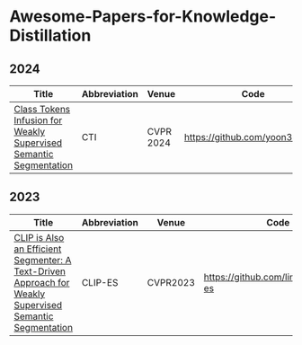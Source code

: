 # Awesome-Papers-for-Knowledge-Distillation

## 2024
| Title | Abbreviation | Venue | Code |
|-----|-----|-----|-----|
| [Class Tokens Infusion for Weakly Supervised Semantic Segmentation](https://openaccess.thecvf.com//content/CVPR2024/papers/Yoon_Class_Tokens_Infusion_for_Weakly_Supervised_Semantic_Segmentation_CVPR_2024_paper.pdf) | CTI | CVPR 2024 | https://github.com/yoon307/CTI |


## 2023
| Title | Abbreviation | Venue | Code |
|-----|-----|-----|-----|
| [CLIP is Also an Efficient Segmenter: A Text-Driven Approach for Weakly Supervised Semantic Segmentation](https://openaccess.thecvf.com//content/CVPR2023/papers/Lin_CLIP_Is_Also_an_Efficient_Segmenter_A_Text-Driven_Approach_for_CVPR_2023_paper.pdf) | CLIP-ES | CVPR2023 | https://github.com/linyq2117/clip-es |
